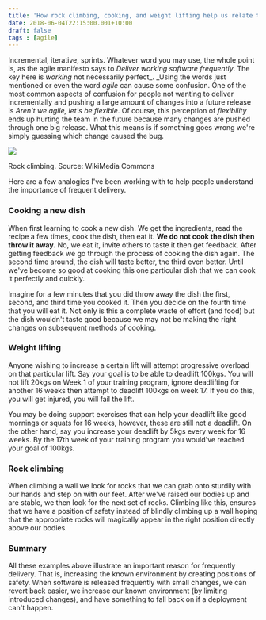 ```yaml
---
title: 'How rock climbing, cooking, and weight lifting help us relate to software delivery.'
date: 2018-06-04T22:15:00.001+10:00
draft: false
tags : [agile]
---
```


Incremental, iterative, sprints. Whatever word you may use, the whole point is, as the agile manifesto says to _Deliver working software frequently_. The key here is _working_ not necessarily perfect_. _Using the words just mentioned or even the word _agile_ can cause some confusion. One of the most common aspects of confusion for people not wanting to deliver incrementally and pushing a large amount of changes into a future release is _Aren't we agile, let's be flexible_. Of course, this perception of _flexibility_ ends up hurting the team in the future because many changes are pushed through one big release. What this means is if something goes wrong we're simply guessing which change caused the bug.  

[![](https://upload.wikimedia.org/wikipedia/commons/thumb/6/6e/2-beata-bubik.jpg/1024px-2-beata-bubik.jpg)](https://upload.wikimedia.org/wikipedia/commons/thumb/6/6e/2-beata-bubik.jpg/1024px-2-beata-bubik.jpg)

Rock climbing. Source: WikiMedia Commons

  
  
Here are a few analogies I've been working with to help people understand the importance of frequent delivery.  
  

### Cooking a new dish

When first learning to cook a new dish. We get the ingredients, read the recipe a few times, cook the dish, then eat it. **We do not cook the dish then throw it away.** No, we eat it, invite others to taste it then get feedback. After getting feedback we go through the process of cooking the dish again. The second time around, the dish will taste better, the third even better. Until we've become so good at cooking this one particular dish that we can cook it perfectly and quickly.

  

Imagine for a few minutes that you did throw away the dish the first, second, and third time you cooked it. Then you decide on the fourth time that you will eat it. Not only is this a complete waste of effort (and food) but the dish wouldn't taste good because we may not be making the right changes on subsequent methods of cooking.

  

### Weight lifting

Anyone wishing to increase a certain lift will attempt progressive overload on that particular lift. Say your goal is to be able to deadlift 100kgs. You will not lift 20kgs on Week 1 of your training program, ignore deadlifting for another 16 weeks then attempt to deadlift 100kgs on week 17. If you do this, you will get injured, you will fail the lift. 

  

You may be doing support exercises that can help your deadlift like good mornings or squats for 16 weeks, however, these are still not a deadlift. On the other hand, say you increase your deadlift by 5kgs every week for 16 weeks. By the 17th week of your training program you would've reached your goal of 100kgs. 

  

### Rock climbing

When climbing a wall we look for rocks that we can grab onto sturdily with our hands and step on with our feet. After we've raised our bodies up and are stable, we then look for the next set of rocks. Climbing like this, ensures that we have a position of safety instead of blindly climbing up a wall hoping that the appropriate rocks will magically appear in the right position directly above our bodies.

  

### Summary

All these examples above illustrate an important reason for frequently delivery. That is, increasing the known environment by creating positions of safety. When software is released frequently with small changes, we can revert back easier, we increase our known environment (by limiting introduced changes), and have something to fall back on if a deployment can't happen.